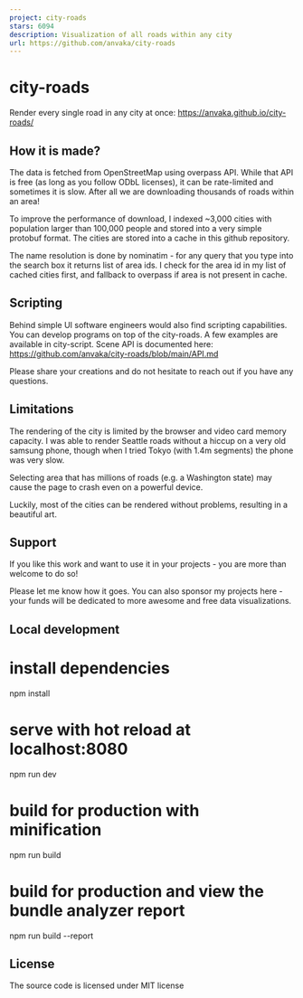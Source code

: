 ```yaml
---
project: city-roads
stars: 6094
description: Visualization of all roads within any city
url: https://github.com/anvaka/city-roads
---
```


city-roads
==========

Render every single road in any city at once: https://anvaka.github.io/city-roads/

How it is made?
---------------

The data is fetched from OpenStreetMap using overpass API. While that API is free (as long as you follow ODbL licenses), it can be rate-limited and sometimes it is slow. After all we are downloading thousands of roads within an area!

To improve the performance of download, I indexed ~3,000 cities with population larger than 100,000 people and stored into a very simple protobuf format. The cities are stored into a cache in this github repository.

The name resolution is done by nominatim - for any query that you type into the search box it returns list of area ids. I check for the area id in my list of cached cities first, and fallback to overpass if area is not present in cache.

Scripting
---------

Behind simple UI software engineers would also find scripting capabilities. You can develop programs on top of the city-roads. A few examples are available in city-script. Scene API is documented here: https://github.com/anvaka/city-roads/blob/main/API.md

Please share your creations and do not hesitate to reach out if you have any questions.

Limitations
-----------

The rendering of the city is limited by the browser and video card memory capacity. I was able to render Seattle roads without a hiccup on a very old samsung phone, though when I tried Tokyo (with 1.4m segments) the phone was very slow.

Selecting area that has millions of roads (e.g. a Washington state) may cause the page to crash even on a powerful device.

Luckily, most of the cities can be rendered without problems, resulting in a beautiful art.

Support
-------

If you like this work and want to use it in your projects - you are more than welcome to do so!

Please let me know how it goes. You can also sponsor my projects here - your funds will be dedicated to more awesome and free data visualizations.

Local development
-----------------

# install dependencies
npm install

# serve with hot reload at localhost:8080
npm run dev

# build for production with minification
npm run build

# build for production and view the bundle analyzer report
npm run build --report

License
-------

The source code is licensed under MIT license
